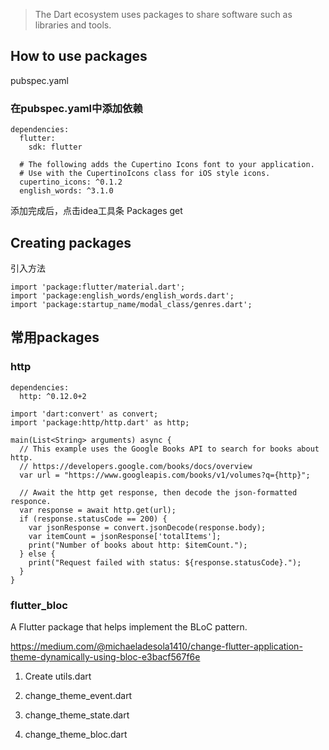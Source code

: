 > The Dart ecosystem uses packages to share software such as libraries and tools. 

## How to use packages

pubspec.yaml

### 在pubspec.yaml中添加依赖
```
dependencies:
  flutter:
    sdk: flutter

  # The following adds the Cupertino Icons font to your application.
  # Use with the CupertinoIcons class for iOS style icons.
  cupertino_icons: ^0.1.2
  english_words: ^3.1.0
```
添加完成后，点击idea工具条 Packages get 


## Creating packages

引入方法

```
import 'package:flutter/material.dart';
import 'package:english_words/english_words.dart';
import 'package:startup_name/modal_class/genres.dart';
```

## 常用packages
### http
```
dependencies:
  http: ^0.12.0+2
```

```
import 'dart:convert' as convert;
import 'package:http/http.dart' as http;

main(List<String> arguments) async {
  // This example uses the Google Books API to search for books about http.
  // https://developers.google.com/books/docs/overview
  var url = "https://www.googleapis.com/books/v1/volumes?q={http}";

  // Await the http get response, then decode the json-formatted responce.
  var response = await http.get(url);
  if (response.statusCode == 200) {
    var jsonResponse = convert.jsonDecode(response.body);
    var itemCount = jsonResponse['totalItems'];
    print("Number of books about http: $itemCount.");
  } else {
    print("Request failed with status: ${response.statusCode}.");
  }
}
```

### flutter_bloc
A Flutter package that helps implement the BLoC pattern.

https://medium.com/@michaeladesola1410/change-flutter-application-theme-dynamically-using-bloc-e3bacf567f6e

1. Create utils.dart

2. change_theme_event.dart

3. change_theme_state.dart

4. change_theme_bloc.dart










